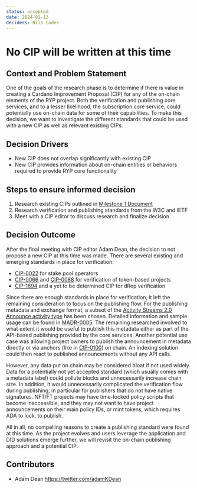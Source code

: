 ```yaml
---
status: accepted
date: 2024-01-13
deciders: Nils Codes
---
```

# No CIP will be written at this time

## Context and Problem Statement

One of the goals of the research phase is to determine if there is value in creating a Cardano Improvement Proposal (CIP) for any of the on-chain elements of the RYP project. Both the verification and publishing core services, and to a lesser likelihood, the subscription core service, could potentially use on-chain data for some of their capabilities. To make this decision, we want to investigate the different standards that could be used with a new CIP as well as relevant existing CIPs.

## Decision Drivers

* New CIP does not overlap significantly with existing CIP
* New CIP provides information about on-chain entities or behaviors required to provide RYP core functionality

## Steps to ensure informed decision

1. Research existing CIPs outlined in [Milestone 1 Document](../catalyst/fund10-milestone-1.md)
2. Research verification and publishing standards from the W3C and IETF
3. Meet with a CIP editor to discuss research and finalize decision

## Decision Outcome

After the final meeting with CIP editor Adam Dean, the decision to not propose a new CIP at this time was made. There are several existing and emerging standards in place for verification:

- [CIP-0022](https://cips.cardano.org/cips/cip22/) for stake pool operators
- [CIP-0066](https://github.com/cardano-foundation/CIPs/pull/294) and [CIP-0088](https://cips.cardano.org/cips/cip88/) for verification of token-based projects
- [CIP-1694](https://cips.cardano.org/cip/CIP-1694) and a yet to be determined CIP for dRep verification

Since there are enough standards in place for verification, it left the remaining consideration to focus on the publishing flow. For the publishing metadata and exchange format, a subset of the [Activity Streams 2.0 Announce activity type](https://www.w3.org/TR/activitystreams-vocabulary/#dfn-announce) has been chosen. Detailed information and sample usage can be found in [MADR-0005](./0005-announcement-metadata.md). The remaining researched involved to what extent it would be useful to publish this metadata either as part of the API-based publishing provided by the core services. Another potential use case was allowing project owners to publish the announcement in metadata directly or via anchors (like in [CIP-0100](https://cips.cardano.org/cip/CIP-0100)) on chain. An indexing solution could then react to published announcements without any API calls.

However, any data put on chain may be considered bloat if not used widely. Data for a potentially not yet accepted standard (which usually comes with a metadata label) could pollute blocks and unnecessarily increase chain size. In addition, it would unnecessarily complicated the verification flow during publishing, in particular for publishers that do not have native signatures. NFT/FT projects may have time-locked policy scripts that become inaccessible, and they may not want to have project announcements on their main policy IDs, or mint tokens, which requires ADA to lock, to publish.

All in all, no compelling reasons to create a publishing standard were found at this time. As the project evolves and users leverage the application and DID solutions emerge further, we will revisit the on-chain publishing approach and a potential CIP.

## Contributors

- Adam Dean <https://twitter.com/adamKDean>

